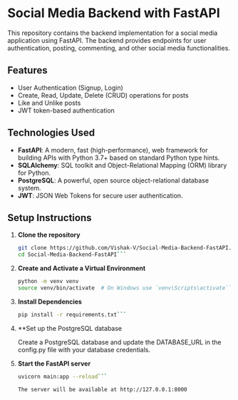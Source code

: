 # Social Media Backend with FastAPI

This repository contains the backend implementation for a social media application using FastAPI. The backend provides endpoints for user authentication, posting, commenting, and other social media functionalities.

## Features

- User Authentication (Signup, Login)
- Create, Read, Update, Delete (CRUD) operations for posts
- Like and Unlike posts
- JWT token-based authentication

## Technologies Used

- **FastAPI**: A modern, fast (high-performance), web framework for building APIs with Python 3.7+ based on standard Python type hints.
- **SQLAlchemy**: SQL toolkit and Object-Relational Mapping (ORM) library for Python.
- **PostgreSQL**: A powerful, open source object-relational database system.
- **JWT**: JSON Web Tokens for secure user authentication.

## Setup Instructions

1. **Clone the repository**

   ```bash
   git clone https://github.com/Vishak-V/Social-Media-Backend-FastAPI.git
   cd Social-Media-Backend-FastAPI```
2. **Create and Activate a Virtual Environment**
  
   ```bash
   python -m venv venv
   source venv/bin/activate  # On Windows use `venv\Scripts\activate```
3. **Install Dependencies**
   ```bash
   pip install -r requirements.txt```
4. **Set up the PostgreSQL database
   
   Create a PostgreSQL database and update the DATABASE_URL in the config.py file with your database credentials.
5. **Start the FastAPI server**
   ```bash
   uvicorn main:app --reload```

   The server will be available at http://127.0.0.1:8000



